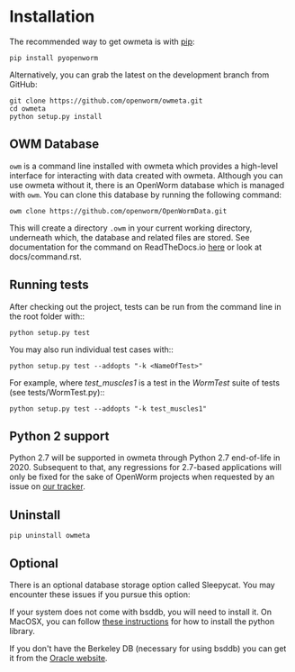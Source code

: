 Installation
============
The recommended way to get owmeta is with [pip](http://pip.readthedocs.org/en/latest/installing.html):

    pip install pyopenworm

Alternatively, you can grab the latest on the development branch from GitHub:

    git clone https://github.com/openworm/owmeta.git
    cd owmeta
    python setup.py install


OWM Database
------------
`owm` is a command line installed with owmeta which provides a high-level
interface for interacting with data created with owmeta. Although you can
use owmeta without it, there is an OpenWorm database which is managed with
`owm`. You can clone this database by running the following command:

    owm clone https://github.com/openworm/OpenWormData.git

This will create a directory `.owm` in your current working directory,
underneath which, the database and related files are stored. See documentation
for the command on ReadTheDocs.io
[here](https://pyopenworm.readthedocs.io/en/dev/command.html) or look at
docs/command.rst. 


Running tests
-------------

After checking out the project, tests can be run from the command line in the root folder with::

    python setup.py test

You may also run individual test cases with::

    python setup.py test --addopts "-k <NameOfTest>"

For example, where *test_muscles1* is a test in the *WormTest* suite of tests (see tests/WormTest.py)::

    python setup.py test --addopts "-k test_muscles1"

Python 2 support
----------------
Python 2.7 will be supported in owmeta through Python 2.7 end-of-life in
2020. Subsequent to that, any regressions for 2.7-based applications will only
be fixed for the sake of OpenWorm projects when requested by an issue on [our
tracker](https://github.com/openworm/owmeta/issues).


Uninstall
----------

    pip uninstall owmeta


Optional
--------
There is an optional database storage option called Sleepycat. You may encounter these issues if you pursue this option:

If your system does not come with bsddb, you will need to install it. On MacOSX, you can follow 
[these instructions](http://stackoverflow.com/questions/16003224/installing-bsddb-package-python) for how to install 
the python library.

If you don't have the Berkeley DB (necessary for using bsddb) you can get it from the [Oracle website](http://www.oracle.com/technetwork/database/database-technologies/berkeleydb/overview/index-085366.html).
